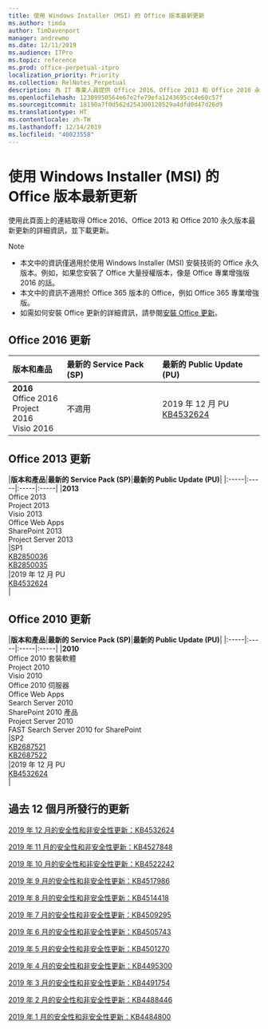 ```yaml
---
title: 使用 Windows Installer (MSI) 的 Office 版本最新更新
ms.author: timda
author: TimDavenport
manager: andrewmo
ms.date: 12/11/2019
ms.audience: ITPro
ms.topic: reference
ms.prod: office-perpetual-itpro
localization_priority: Priority
ms.collection: RelNotes_Perpetual
description: 為 IT 專業人員提供 Office 2016、Office 2013 和 Office 2010 永久版本的最新更新資訊連結
ms.openlocfilehash: 12389950564e67e2fe79efa1243695cc4e60c57f
ms.sourcegitcommit: 18190a7f0d562d254300120529a4dfd0d47d26d9
ms.translationtype: HT
ms.contentlocale: zh-TW
ms.lasthandoff: 12/14/2019
ms.locfileid: "40023558"
---
```

# <a name="latest-updates-for-versions-of-office-that-use-windows-installer-msi"></a>使用 Windows Installer (MSI) 的 Office 版本最新更新

使用此頁面上的連結取得 Office 2016、Office 2013 和 Office 2010 永久版本最新更新的詳細資訊，並下載更新。
  
 
> [!NOTE]
> - 本文中的資訊僅適用於使用 Windows Installer (MSI) 安裝技術的 Office 永久版本。例如，如果您安裝了 Office 大量授權版本，像是 Office 專業增強版 2016 的話。
> - 本文中的資訊不適用於 Office 365 版本的 Office，例如 Office 365 專業增強版。
> - 如需如何安裝 Office 更新的詳細資訊，請參閱[安裝 Office 更新](https://support.office.com/article/2ab296f3-7f03-43a2-8e50-46de917611c5)。 


## <a name="office-2016-updates"></a>Office 2016 更新

|**版本和產品**|**最新的 Service Pack (SP)**|**最新的 Public Update (PU)**|
|:-----|:-----|:-----|
|**2016** <br/> Office 2016  <br/> Project 2016  <br/> Visio 2016  <br/> |不適用  <br/> |2019 年 12 月 PU  <br/> [KB4532624](https://support.microsoft.com/help/4532624 ) <br/> |
   
## <a name="office-2013-updates"></a>Office 2013 更新

|**版本和產品**|**最新的 Service Pack (SP)**|**最新的 Public Update (PU)**|
|:-----|:-----|:-----|:-----|
|**2013** <br/> Office 2013  <br/> Project 2013  <br/> Visio 2013  <br/> Office Web Apps  <br/> SharePoint 2013  <br/> Project Server 2013  <br/> |SP1 <br/> [KB2850036](https://support.microsoft.com/kb/2850036) <br/>[KB2850035](https://support.microsoft.com/kb/2850035) <br/> |2019 年 12 月 PU  <br/> [KB4532624](https://support.microsoft.com/help/4532624  ) <br/> |
   
## <a name="office-2010-updates"></a>Office 2010 更新

|**版本和產品**|**最新的 Service Pack (SP)**|**最新的 Public Update (PU)**|
|:-----|:-----|:-----|:-----|
|**2010** <br/> Office 2010 套裝軟體  <br/> Project 2010  <br/> Visio 2010  <br/> Office 2010 伺服器  <br/> Office Web Apps  <br/> Search Server 2010  <br/> SharePoint 2010 產品  <br/> Project Server 2010  <br/> FAST Search Server 2010 for SharePoint  <br/> |SP2 <br/>[KB2687521](https://support.microsoft.com/kb/2687521) <br/> [KB2687522](https://support.microsoft.com/kb/2687522) <br/> |2019 年 12 月 PU  <br/> [KB4532624](https://support.microsoft.com/help/4532624  ) <br/>|
   

   
## <a name="updates-released-in-past-12-months"></a>過去 12 個月所發行的更新

[2019 年 12 月的安全性和非安全性更新：KB4532624](https://support.microsoft.com/help/4532624)

[2019 年 11 月的安全性和非安全性更新：KB4527848](https://support.microsoft.com/help/4527848)

[2019 年 10 月的安全性和非安全性更新：KB4522242](https://support.microsoft.com/help/4522242)

[2019 年 9 月的安全性和非安全性更新：KB4517986](https://support.microsoft.com/help/4517986 )

[2019 年 8 月的安全性和非安全性更新：KB4514418](https://support.microsoft.com/help/4514418)

[2019 年 7 月的安全性和非安全性更新：KB4509295](https://support.microsoft.com/help/4509295)

[2019 年 6 月的安全性和非安全性更新：KB4505743](https://support.microsoft.com/help/4505743)

[2019 年 5 月的安全性和非安全性更新：KB4501270](https://support.microsoft.com/help/4501270)

[2019 年 4 月的安全性和非安全性更新：KB4495300](https://support.microsoft.com/help/4495300)

[2019 年 3 月的安全性和非安全性更新：KB4491754](https://support.microsoft.com/help/4491754) 

[2019 年 2 月的安全性和非安全性更新：KB4488446](https://support.microsoft.com/help/4488446)

[2019 年 1 月的安全性和非安全性更新：KB4484800](https://support.microsoft.com/help/4484800)







 

   

   

  


  
 
  
 
  

  
   
  
